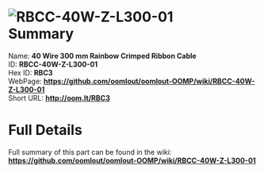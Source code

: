 
![RBCC-40W-Z-L300-01](https://github.com/oomlout/oomlout-OOMP/blob/master/parts/RBCC-40W-Z-L300-01/RBCC-40W-Z-L300-01_420.jpg)   
Summary
=================
  
Name: __40 Wire 300 mm Rainbow Crimped Ribbon Cable__    
ID: __RBCC-40W-Z-L300-01__   
Hex ID: __RBC3__   
WebPage: __https://github.com/oomlout/oomlout-OOMP/wiki/RBCC-40W-Z-L300-01__   
Short URL: __http://oom.lt/RBC3__   

Full Details
==========================
Full summary of this part can be found in the wiki:   
__https://github.com/oomlout/oomlout-OOMP/wiki/RBCC-40W-Z-L300-01__    

